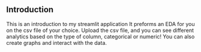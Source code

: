 ## Introduction 

This is an introduction to my streamlit application 
It preforms an EDA for you on the csv file of your choice. Upload the csv file, and you can see different analytics based on the type of column, categorical or numeric! 
You can also create graphs and interact with the data. 